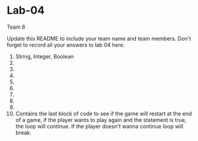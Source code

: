 # Lab-04
Team 6 

Update this README to include your team name and team members. Don't forget to record all your answers to lab 04 here.

1. String, Integer, Boolean
2.
3.
4.
5.
6.
7.
8.
9.
10. Contains the last block of code to see if the game will restart at the end of a game, if the player wants to play again and the statement is true, the loop will continue. If the player doesn't wanna continue loop will break. 

